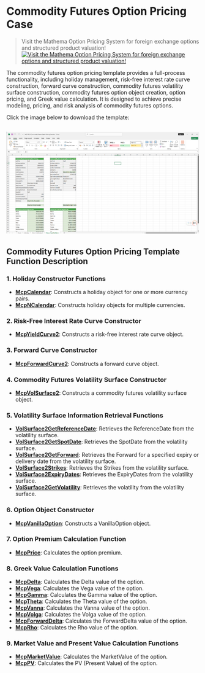# **Commodity Futures Option Pricing Case**


> Visit the Mathema Option Pricing System for foreign exchange options and structured product valuation!
[![Visit the Mathema Option Pricing System for foreign exchange options and structured product valuation!](../pic/mathema.png)](https://fxo.mathema.com.cn)

The commodity futures option pricing template provides a full-process functionality, including holiday management, risk-free interest rate curve construction, forward curve construction, commodity futures volatility surface construction, commodity futures option object creation, option pricing, and Greek value calculation. It is designed to achieve precise modeling, pricing, and risk analysis of commodity futures options.

Click the image below to download the template:

[![MCP-TC16-Commodity Futures Option Pricing Case](./pic/tc16.png)](./MCP-TC16-CommodityFuturesOptionPricingCase.xlsx)
---

## **Commodity Futures Option Pricing Template Function Description**

### **1. Holiday Constructor Functions**
- **[McpCalendar](/latest/api/calendar.html#excel-mcpcalendar-code-dates)**: Constructs a holiday object for one or more currency pairs.
- **[McpNCalendar](/latest/api/calendar.html#excel-mcpncalendar-ccys-holidays)**: Constructs holiday objects for multiple currencies.

### **2. Risk-Free Interest Rate Curve Constructor**
- **[McpYieldCurve2](/latest/api/yieldcurve.html#excel-mcpyieldcurve2-args1-args2-args3-args4-args5-fmt-vp-hd)**: Constructs a risk-free interest rate curve object.

### **3. Forward Curve Constructor**
- **[McpForwardCurve2](/latest/api/forwardratecurve.html#excel-mcpforwardcurve2-args1-args2-args3-args4-args5-fmt-vp-hd)**: Constructs a forward curve object.

### **4. Commodity Futures Volatility Surface Constructor**
- **[McpVolSurface2](/latest/api/volsurface.html#excel-mcpvolsurface2-args1-args2-args3-args4-args5-fmt-vp)**: Constructs a commodity futures volatility surface object.

### **5. Volatility Surface Information Retrieval Functions**
- **[VolSurface2GetReferenceDate](/latest/api/volsurface.html#excel-volsurface2getreferencedate-vs)**: Retrieves the ReferenceDate from the volatility surface.
- **[VolSurface2GetSpotDate](/latest/api/volsurface.html#excel-volsurface2getspotdate-vs)**: Retrieves the SpotDate from the volatility surface.
- **[VolSurface2GetForward](/latest/api/volsurface.html#excel-volsurface2getforward-vs-expiryordeliverydate-isdeliverydate-bidmidask)**: Retrieves the Forward for a specified expiry or delivery date from the volatility surface.
- **[VolSurface2Strikes](/latest/api/volsurface.html#excel-volsurface2strikes-vs-bidmidask-fmt-v)**: Retrieves the Strikes from the volatility surface.
- **[VolSurface2ExpiryDates](/latest/api/volsurface.html#excel-volsurface2expirydates-vs-bidmidask-fmt-v)**: Retrieves the ExpiryDates from the volatility surface.
- **[VolSurface2GetVolatility](/latest/api/volsurface.html#excel-volsurface2getvolatility-vs-strike-maturitydate-bidmidask-midforward)**: Retrieves the volatility from the volatility surface.

### **6. Option Object Constructor**
- **[McpVanillaOption](/latest/api/vanillaoption.html#excel-mcpvanillaoption-args1-args2-args3-args4-args5-fmt)**: Constructs a VanillaOption object.

### **7. Option Premium Calculation Function**
- **[McpPrice](/latest/api/vanillaoption.html#excel-mcpprice-obj-isamount-true)**: Calculates the option premium.

### **8. Greek Value Calculation Functions**
- **[McpDelta](/latest/api/vanillaoption.html#excel-mcpdelta-obj-isccy2-false-isamount-true-pricingmethod-1-isclosedformmethod-true)**: Calculates the Delta value of the option.
- **[McpVega](/latest/api/vanillaoption.html#excel-mcpvega-obj-isccy2-false-isamount-true-pricingmethod-1-isclosedformmethod-true)**: Calculates the Vega value of the option.
- **[McpGamma](/latest/api/vanillaoption.html#excel-mcpgamma-obj-isccy2-false-isamount-true-pricingmethod-1-isclosedformmethod-true)**: Calculates the Gamma value of the option.
- **[McpTheta](/latest/api/vanillaoption.html#excel-mcptheta-obj-isccy2-false-isamount-true-pricingmethod-1-isclosedformmethod-true)**: Calculates the Theta value of the option.
- **[McpVanna](/latest/api/vanillaoption.html#excel-mcpvanna-obj-isccy2-false-isamount-true-pricingmethod-1-isclosedformmethod-true)**: Calculates the Vanna value of the option.
- **[McpVolga](/latest/api/vanillaoption.html#excel-mcpvolga-obj-isccy2-false-isamount-true-pricingmethod-1-isclosedformmethod-true)**: Calculates the Volga value of the option.
- **[McpForwardDelta](/latest/api/vanillaoption.html#excel-mcpforwarddelta-obj-isccy2-false-isamount-true-pricingmethod-1-isclosedformmethod-true)**: Calculates the ForwardDelta value of the option.
- **[McpRho](/latest/api/vanillaoption.html#excel-mcprho-obj-isccy2-false-isamount-true-pricingmethod-1-isclosedformmethod-true)**: Calculates the Rho value of the option.


### **9. Market Value and Present Value Calculation Functions**
- **[McpMarketValue](/latest/api/vanillaoption.html#excel-mcpmarketvalue-obj-isamount-true)**: Calculates the MarketValue of the option.
- **[McpPV](/latest/api/vanillaoption.html#excel-mcppv-obj-isamount-true)**: Calculates the PV (Present Value) of the option.
